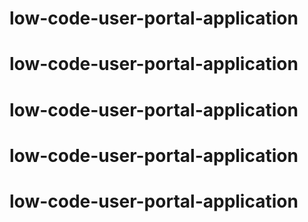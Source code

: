 # low-code-user-portal-application
# low-code-user-portal-application
# low-code-user-portal-application
# low-code-user-portal-application
# low-code-user-portal-application
